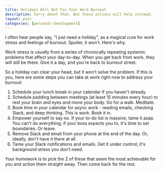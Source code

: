 ```yaml
---
title: Holidays Will Not Fix Your Work Burnout
description: Sorry about that. But these actions will help instead.
layout: post
categories: [personal-development]
---
```

I often hear people say, "I just need a holiday", as a magical cure for work stress and feelings of burnout. Spoiler, it won't. Here's why.

Work stress is usually from a series of chronically repeating systemic problems that affect your day-to-day. When you get back from work, they will still be there. Give it a day, and you're back to burnout street.

So a holiday can clear your head, but it won't solve the problem. If this is you, here are some  steps you can take at work right now to address your burnout:

1. Schedule your lunch break in your calendar if you haven't already.
2. Schedule padding between meetings (at least 15 minutes every hour) to rest your brain and eyes and move your body. Go for a walk. Meditate.
3. Book time in your calendar for async work - reading emails, checking Slack, and deep thinking. This is work. Book it in.
4. Empower yourself to say no. If your to-do list is massive, tame it asap. You can't do everything; if your boss expects you to, it's time to set boundaries. Or leave.
5. Remove Slack and email from your phone at the end of the day. Or, ideally, don't have it there at all.
6. Tame your Slack notifications and emails. Get it under control; it's background stress you don't need.

Your homework is to pick the 2 of these that seem the most achievable for you and action them straight away. Then come back for the rest.
